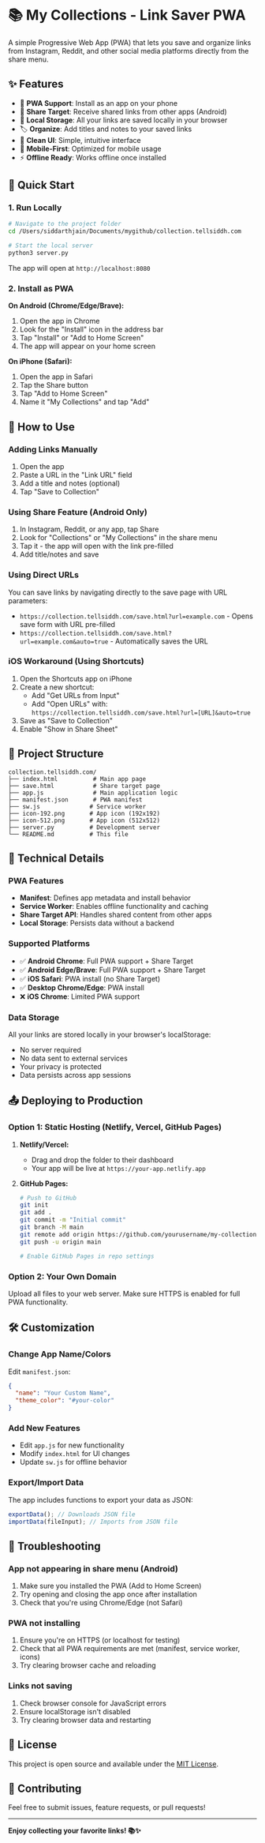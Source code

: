 # 📚 My Collections - Link Saver PWA

A simple Progressive Web App (PWA) that lets you save and organize links from Instagram, Reddit, and other social media platforms directly from the share menu.

## ✨ Features

- 📱 **PWA Support**: Install as an app on your phone
- 🔗 **Share Target**: Receive shared links from other apps (Android)
- 💾 **Local Storage**: All your links are saved locally in your browser
- 🏷️ **Organize**: Add titles and notes to your saved links
- 🎨 **Clean UI**: Simple, intuitive interface
- 📱 **Mobile-First**: Optimized for mobile usage
- ⚡ **Offline Ready**: Works offline once installed

## 🚀 Quick Start

### 1. Run Locally

```bash
# Navigate to the project folder
cd /Users/siddarthjain/Documents/mygithub/collection.tellsiddh.com

# Start the local server
python3 server.py
```

The app will open at `http://localhost:8080`

### 2. Install as PWA

**On Android (Chrome/Edge/Brave):**
1. Open the app in Chrome
2. Look for the "Install" icon in the address bar
3. Tap "Install" or "Add to Home Screen"
4. The app will appear on your home screen

**On iPhone (Safari):**
1. Open the app in Safari
2. Tap the Share button
3. Tap "Add to Home Screen"
4. Name it "My Collections" and tap "Add"

## 📱 How to Use

### Adding Links Manually
1. Open the app
2. Paste a URL in the "Link URL" field
3. Add a title and notes (optional)
4. Tap "Save to Collection"

### Using Share Feature (Android Only)
1. In Instagram, Reddit, or any app, tap Share
2. Look for "Collections" or "My Collections" in the share menu
3. Tap it - the app will open with the link pre-filled
4. Add title/notes and save

### Using Direct URLs
You can save links by navigating directly to the save page with URL parameters:
- `https://collection.tellsiddh.com/save.html?url=example.com` - Opens save form with URL pre-filled
- `https://collection.tellsiddh.com/save.html?url=example.com&auto=true` - Automatically saves the URL

### iOS Workaround (Using Shortcuts)
1. Open the Shortcuts app on iPhone
2. Create a new shortcut:
   - Add "Get URLs from Input"
   - Add "Open URLs" with: `https://collection.tellsiddh.com/save.html?url=[URL]&auto=true`
3. Save as "Save to Collection"
4. Enable "Show in Share Sheet"

## 📁 Project Structure

```
collection.tellsiddh.com/
├── index.html          # Main app page
├── save.html           # Share target page
├── app.js              # Main application logic
├── manifest.json       # PWA manifest
├── sw.js              # Service worker
├── icon-192.png       # App icon (192x192)
├── icon-512.png       # App icon (512x512)
├── server.py          # Development server
└── README.md          # This file
```

## 🔧 Technical Details

### PWA Features
- **Manifest**: Defines app metadata and install behavior
- **Service Worker**: Enables offline functionality and caching
- **Share Target API**: Handles shared content from other apps
- **Local Storage**: Persists data without a backend

### Supported Platforms
- ✅ **Android Chrome**: Full PWA support + Share Target
- ✅ **Android Edge/Brave**: Full PWA support + Share Target  
- ✅ **iOS Safari**: PWA install (no Share Target)
- ✅ **Desktop Chrome/Edge**: PWA install
- ❌ **iOS Chrome**: Limited PWA support

### Data Storage
All your links are stored locally in your browser's localStorage:
- No server required
- No data sent to external services
- Your privacy is protected
- Data persists across app sessions

## 📤 Deploying to Production

### Option 1: Static Hosting (Netlify, Vercel, GitHub Pages)

1. **Netlify/Vercel:**
   - Drag and drop the folder to their dashboard
   - Your app will be live at `https://your-app.netlify.app`

2. **GitHub Pages:**
   ```bash
   # Push to GitHub
   git init
   git add .
   git commit -m "Initial commit"
   git branch -M main
   git remote add origin https://github.com/yourusername/my-collections.git
   git push -u origin main
   
   # Enable GitHub Pages in repo settings
   ```

### Option 2: Your Own Domain
Upload all files to your web server. Make sure HTTPS is enabled for full PWA functionality.

## 🛠️ Customization

### Change App Name/Colors
Edit `manifest.json`:
```json
{
  "name": "Your Custom Name",
  "theme_color": "#your-color"
}
```

### Add New Features
- Edit `app.js` for new functionality
- Modify `index.html` for UI changes
- Update `sw.js` for offline behavior

### Export/Import Data
The app includes functions to export your data as JSON:
```javascript
exportData(); // Downloads JSON file
importData(fileInput); // Imports from JSON file
```

## 🐛 Troubleshooting

### App not appearing in share menu (Android)
1. Make sure you installed the PWA (Add to Home Screen)
2. Try opening and closing the app once after installation
3. Check that you're using Chrome/Edge (not Safari)

### PWA not installing
1. Ensure you're on HTTPS (or localhost for testing)
2. Check that all PWA requirements are met (manifest, service worker, icons)
3. Try clearing browser cache and reloading

### Links not saving
1. Check browser console for JavaScript errors
2. Ensure localStorage isn't disabled
3. Try clearing browser data and restarting

## 📄 License

This project is open source and available under the [MIT License](LICENSE).

## 🤝 Contributing

Feel free to submit issues, feature requests, or pull requests!

---

**Enjoy collecting your favorite links! 📚✨**